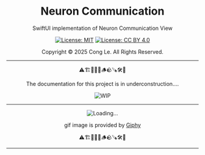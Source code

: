 
<div align="center">
	<h1>
		<strong>Neuron Communication</strong>
	</h1>
    <p>SwiftUI implementation of Neuron Communication View</p>
	
[![License: MIT](https://img.shields.io/badge/License-MIT-yellow.svg)](LICENSE) [![License: CC BY 4.0](https://licensebuttons.net/l/by/4.0/88x31.png)](LICENSE-CC-BY)

Copyright © 2025 Cong Le. All Rights Reserved.

 
</div>



---

<div align="center">
	
⚠️🏗️🚧🦺🧱🪵🪨🪚🛠️👷

The documentation for this project is in underconstruction....


![WIP](https://media0.giphy.com/media/v1.Y2lkPTc5MGI3NjExMm5ic3l0czltejBxMG9sYm5zdzY0cTE4OWwzeHl1Y2RpNTd5NHJhMiZlcD12MV9pbnRlcm5hbF9naWZfYnlfaWQmY3Q9Zw/RhGhED0aSeUUQSfH76/giphy.gif)

---


![Loading...](https://media1.giphy.com/media/v1.Y2lkPTc5MGI3NjExZHJ4bzh3NTEwNzE5dGk2cGMzbXgwaXJlcjJ5ZW1vMnNtMDUxeTUwbiZlcD12MV9pbnRlcm5hbF9naWZfYnlfaWQmY3Q9Zw/9N2UvCx7wXLnG/giphy.gif)


gif image is provided by [Giphy](https://giphy.com)

⚠️🏗️🚧🦺🧱🪵🪨🪚🛠️👷
	
</div>

----
